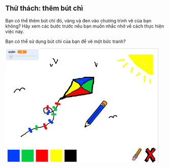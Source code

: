 ## Thử thách: thêm bút chì

Bạn có thể thêm bút chì đỏ, vàng và đen vào chương trình vẽ của bạn không? Hãy xem các bước trước nếu bạn muốn nhắc nhở về cách thực hiện việc này.

Bạn có thể sử dụng bút chì của bạn để vẽ một bức tranh?

![ảnh chụp màn hình](images/paint-final.png)